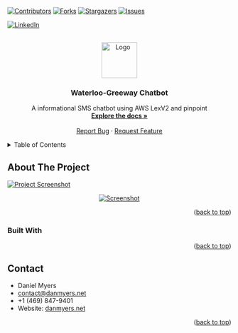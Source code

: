 <!-- Improved compatibility of back to top link: See: https://github.com/othneildrew/Best-README-Template/pull/73 -->
<a name="readme-top"></a>
<!--<!-- Improved compatibility of back to top link: See: https://github.com/othneildrew/Best-README-Template/pull/73 -->
<a name="readme-top"></a>
<!--
*** Thanks for checking out the Best-README-Template. If you have a suggestion
*** that would make this better, please fork the repo and create a pull request
*** or simply open an issue with the tag "enhancement".
*** Don't forget to give the project a star!
*** Thanks again! Now go create something AMAZING! :D
-->



<!-- PROJECT SHIELDS -->
<!--
*** I'm using markdown "reference style" links for readability.
*** Reference links are enclosed in brackets [ ] instead of parentheses ( ).
*** See the bottom of this document for the declaration of the reference variables
*** for contributors-url, forks-url, etc. This is an optional, concise syntax you may use.
*** https://www.markdownguide.org/basic-syntax/#reference-style-links
-->
[![Contributors][contributors-shield]][contributors-url]
[![Forks][forks-shield]][forks-url]
[![Stargazers][stars-shield]][stars-url]
[![Issues][issues-shield]][issues-url]
<!--[![MIT License][license-shield]][license-url]-->
[![LinkedIn][linkedin-shield]][linkedin-url]



<!-- PROJECT LOGO -->
<br />
<div align="center">
  <a href="https://github.com/Colloke/danmyers.net/main/src/Assets">
	<img src="https://raw.githubusercontent.com/Colloke/danmyers.net/main/src/Assets/logo.png" alt="Logo" width="80" height="80">
  </a>

<h3 align="center">Waterloo-Greeway Chatbot</h3>

  <p align="center">
	A informational SMS chatbot using AWS LexV2 and pinpoint
	<br />
	<a href="https://github.com/Colloke/WaterlooGreenwayChatbot"><strong>Explore the docs »</strong></a>
	<br />
	<br />
	<!--<a href="https://github.com/Colloke/WaterlooGreenwayChatbot">View Dev Build</a>
	·-->
	<a href="https://github.com/Colloke/danmyers.net/issues">Report Bug</a>
	·
	<a href="https://github.com/Colloke/danmyers.net/issues">Request Feature</a>
  </p>
</div>



<!-- TABLE OF CONTENTS -->
<details>
  <summary>Table of Contents</summary>
  <ol>
	<li>
  	<a href="#about-the-project">About The Project</a>
  	<ul>
    	<li><a href="#built-with">Built With</a></li>
  	</ul>
	</li>
	<!--<li>
  	<a href="#getting-started">Getting Started</a>
  	<ul>
    	<li><a href="#prerequisites">Prerequisites</a></li>
    	<li><a href="#installation">Installation</a></li>
  	</ul>
	</li>
	<li><a href="#usage">Usage</a></li>
	<li><a href="#roadmap">Roadmap</a></li>
	<li><a href="#contributing">Contributing</a></li>
	<li><a href="#license">License</a></li>-->
	<li><a href="#contact">Contact</a></li>
	<!--<li><a href="#acknowledgments">Acknowledgments</a></li>-->
  </ol>
</details>



<!-- ABOUT THE PROJECT -->
## About The Project
[![Project Screenshot][product-screenshot]]()
<div align="center">
  <a href="https://raw.githubusercontent.com/Colloke/WaterlooGreenwayChatbot/main/Photo-credit-Waterloo-Greenway-Conservancy-1.jpg?token=GHSAT0AAAAAAB4TCGOT7HMW52SGCH7S3B3MY5QTJCA">
	<img src="https://raw.githubusercontent.com/Colloke/WaterlooGreenwayChatbot/main/Photo-credit-Waterloo-Greenway-Conservancy-1.jpg?token=GHSAT0AAAAAAB4TCGOT7HMW52SGCH7S3B3MY5QTJCA" alt="Screenshot">
  </a>
</div>
<!--Here's a blank template to get started: To avoid retyping too much info. Do a search and replace with your text editor for the following: `Colloke`, `danmyers.net`, `twitter_handle`, `linkedin_username`, `email_client`, `email`, `project_title`, `project_description`-->

<p align="right">(<a href="#readme-top">back to top</a>)</p>



### Built With
<!--
* [![Next][Next.js]][Next-url]
* [![React][React.js]][React-url]
* [![Vue][Vue.js]][Vue-url]
* [![Angular][Angular.io]][Angular-url]
* [![Svelte][Svelte.dev]][Svelte-url]
* [![Laravel][Laravel.com]][Laravel-url]
* [![Bootstrap][Bootstrap.com]][Bootstrap-url]
* [![JQuery][JQuery.com]][JQuery-url]-->

<p align="right">(<a href="#readme-top">back to top</a>)</p>



<!-- GETTING STARTED
## Getting Started

This is an example of how you may give instructions on setting up your project locally.
To get a local copy up and running follow these simple example steps.

### Prerequisites

This is an example of how to list things you need to use the software and how to install them.
* npm
  ```sh
  npm install npm@latest -g
  ```

### Installation

1. Get a free API Key at [https://example.com](https://example.com)
2. Clone the repo
   ```sh
   git clone https://github.com/Colloke/danmyers.net.git
   ```
3. Install NPM packages
   ```sh
   npm install
   ```
4. Enter your API in `config.js`
   ```js
   const API_KEY = 'ENTER YOUR API';
   ```

<p align="right">(<a href="#readme-top">back to top</a>)</p>
-->


<!-- USAGE EXAMPLES
## Usage

Use this space to show useful examples of how a project can be used. Additional screenshots, code examples and demos work well in this space. You may also link to more resources.

_For more examples, please refer to the [Documentation](https://example.com)_

<p align="right">(<a href="#readme-top">back to top</a>)</p>
-->


<!-- ROADMAP
## Roadmap

- [ ] Feature 1
- [ ] Feature 2
- [ ] Feature 3
	- [ ] Nested Feature

See the [open issues](https://github.com/Colloke/danmyers.net/issues) for a full list of proposed features (and known issues).

<p align="right">(<a href="#readme-top">back to top</a>)</p>
-->


<!-- CONTRIBUTING
## Contributing

Contributions are what make the open source community such an amazing place to learn, inspire, and create. Any contributions you make are **greatly appreciated**.

If you have a suggestion that would make this better, please fork the repo and create a pull request. You can also simply open an issue with the tag "enhancement".
Don't forget to give the project a star! Thanks again!

1. Fork the Project
2. Create your Feature Branch (`git checkout -b feature/AmazingFeature`)
3. Commit your Changes (`git commit -m 'Add some AmazingFeature'`)
4. Push to the Branch (`git push origin feature/AmazingFeature`)
5. Open a Pull Request

<p align="right">(<a href="#readme-top">back to top</a>)</p>
-->


<!-- LICENSE
## License

No License

<p align="right">(<a href="#readme-top">back to top</a>)</p>-->



<!-- CONTACT -->
## Contact

- Daniel Myers
- contact@danmyers.net
- +1 (469) 847-9401
- Website: [danmyers.net](https://www.Danmyers.net)

<p align="right">(<a href="#readme-top">back to top</a>)</p>



<!-- ACKNOWLEDGMENTS 
## Acknowledgments

* []()
* []()
* []()

<p align="right">(<a href="#readme-top">back to top</a>)</p>
-->


<!-- MARKDOWN LINKS & IMAGES -->
<!-- https://www.markdownguide.org/basic-syntax/#reference-style-links -->
[contributors-shield]: https://img.shields.io/github/contributors/Colloke/danmyers.net.svg?style=for-the-badge
[contributors-url]: https://github.com/Colloke/danmyers.net/graphs/contributors
[forks-shield]: https://img.shields.io/github/forks/Colloke/danmyers.net.svg?style=for-the-badge
[forks-url]: https://github.com/Colloke/danmyers.net/network/members
[stars-shield]: https://img.shields.io/github/stars/Colloke/danmyers.net.svg?style=for-the-badge
[stars-url]: https://github.com/Colloke/danmyers.net/stargazers
[issues-shield]: https://img.shields.io/github/issues/Colloke/danmyers.net.svg?style=for-the-badge
[issues-url]: https://github.com/Colloke/danmyers.net/issues
[license-shield]: https://img.shields.io/github/license/Colloke/danmyers.net.svg?style=for-the-badge
[license-url]: https://github.com/Colloke/danmyers.net/blob/master/LICENSE.txt
[linkedin-shield]: https://img.shields.io/badge/-LinkedIn-black.svg?style=for-the-badge&logo=linkedin&colorB=555
[linkedin-url]: https://linkedin.com/in/danpmyers
[product-screenshot]: images/screenshot.png
[Next.js]: https://img.shields.io/badge/next.js-000000?style=for-the-badge&logo=nextdotjs&logoColor=white
[Next-url]: https://nextjs.org/
[React.js]: https://img.shields.io/badge/React-20232A?style=for-the-badge&logo=react&logoColor=61DAFB
[React-url]: https://reactjs.org/
[Vue.js]: https://img.shields.io/badge/Vue.js-35495E?style=for-the-badge&logo=vuedotjs&logoColor=4FC08D
[Vue-url]: https://vuejs.org/
[Angular.io]: https://img.shields.io/badge/Angular-DD0031?style=for-the-badge&logo=angular&logoColor=white
[Angular-url]: https://angular.io/
[Svelte.dev]: https://img.shields.io/badge/Svelte-4A4A55?style=for-the-badge&logo=svelte&logoColor=FF3E00
[Svelte-url]: https://svelte.dev/
[Laravel.com]: https://img.shields.io/badge/Laravel-FF2D20?style=for-the-badge&logo=laravel&logoColor=white
[Laravel-url]: https://laravel.com
[Bootstrap.com]: https://img.shields.io/badge/Bootstrap-563D7C?style=for-the-badge&logo=bootstrap&logoColor=white
[Bootstrap-url]: https://getbootstrap.com
[JQuery.com]: https://img.shields.io/badge/jQuery-0769AD?style=for-the-badge&logo=jquery&logoColor=white
[JQuery-url]: https://jquery.com
